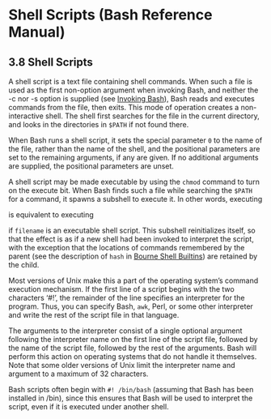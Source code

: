 # Shell Scripts \(Bash Reference Manual\)

## 3.8 Shell Scripts

A shell script is a text file containing shell commands. When such a file is used as the first non-option argument when invoking Bash, and neither the -c nor -s option is supplied \(see [Invoking Bash](invoking-bash-bash-reference-manual.md#Invoking-Bash)\), Bash reads and executes commands from the file, then exits. This mode of operation creates a non-interactive shell. The shell first searches for the file in the current directory, and looks in the directories in `$PATH` if not found there.

When Bash runs a shell script, it sets the special parameter `0` to the name of the file, rather than the name of the shell, and the positional parameters are set to the remaining arguments, if any are given. If no additional arguments are supplied, the positional parameters are unset.

A shell script may be made executable by using the `chmod` command to turn on the execute bit. When Bash finds such a file while searching the `$PATH` for a command, it spawns a subshell to execute it. In other words, executing

is equivalent to executing

if `filename` is an executable shell script. This subshell reinitializes itself, so that the effect is as if a new shell had been invoked to interpret the script, with the exception that the locations of commands remembered by the parent \(see the description of `hash` in [Bourne Shell Builtins](bourne-shell-builtins-bash-reference-manual.md#Bourne-Shell-Builtins)\) are retained by the child.

Most versions of Unix make this a part of the operating system’s command execution mechanism. If the first line of a script begins with the two characters ‘\#!’, the remainder of the line specifies an interpreter for the program. Thus, you can specify Bash, `awk`, Perl, or some other interpreter and write the rest of the script file in that language.

The arguments to the interpreter consist of a single optional argument following the interpreter name on the first line of the script file, followed by the name of the script file, followed by the rest of the arguments. Bash will perform this action on operating systems that do not handle it themselves. Note that some older versions of Unix limit the interpreter name and argument to a maximum of 32 characters.

Bash scripts often begin with `#! /bin/bash` \(assuming that Bash has been installed in /bin\), since this ensures that Bash will be used to interpret the script, even if it is executed under another shell.

